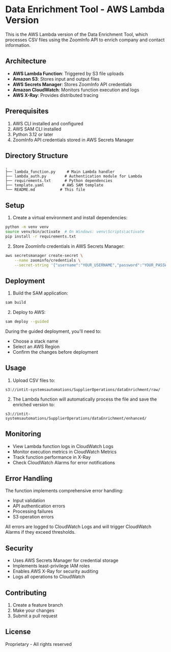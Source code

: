 # Data Enrichment Tool - AWS Lambda Version

This is the AWS Lambda version of the Data Enrichment Tool, which processes CSV files using the ZoomInfo API to enrich company and contact information.

## Architecture

- **AWS Lambda Function**: Triggered by S3 file uploads
- **Amazon S3**: Stores input and output files
- **AWS Secrets Manager**: Stores ZoomInfo API credentials
- **Amazon CloudWatch**: Monitors function execution and logs
- **AWS X-Ray**: Provides distributed tracing

## Prerequisites

1. AWS CLI installed and configured
2. AWS SAM CLI installed
3. Python 3.12 or later
4. ZoomInfo API credentials stored in AWS Secrets Manager

## Directory Structure

```
.
├── lambda_function.py     # Main Lambda handler
├── lambda_auth.py        # Authentication module for Lambda
├── requirements.txt      # Python dependencies
├── template.yaml        # AWS SAM template
└── README.md           # This file
```

## Setup

1. Create a virtual environment and install dependencies:
```bash
python -m venv venv
source venv/bin/activate  # On Windows: venv\Scripts\activate
pip install -r requirements.txt
```

2. Store ZoomInfo credentials in AWS Secrets Manager:
```bash
aws secretsmanager create-secret \
    --name zoominfo/credentials \
    --secret-string '{"username":"YOUR_USERNAME","password":"YOUR_PASSWORD"}'
```

## Deployment

1. Build the SAM application:
```bash
sam build
```

2. Deploy to AWS:
```bash
sam deploy --guided
```

During the guided deployment, you'll need to:
- Choose a stack name
- Select an AWS Region
- Confirm the changes before deployment

## Usage

1. Upload CSV files to:
```
s3://intit-systemsautomations/SupplierOperations/dataEnrichment/raw/
```

2. The Lambda function will automatically process the file and save the enriched version to:
```
s3://intit-systemsautomations/SupplierOperations/dataEnrichment/enhanced/
```

## Monitoring

- View Lambda function logs in CloudWatch Logs
- Monitor execution metrics in CloudWatch Metrics
- Track function performance in X-Ray
- Check CloudWatch Alarms for error notifications

## Error Handling

The function implements comprehensive error handling:
- Input validation
- API authentication errors
- Processing failures
- S3 operation errors

All errors are logged to CloudWatch Logs and will trigger CloudWatch Alarms if they exceed thresholds.

## Security

- Uses AWS Secrets Manager for credential storage
- Implements least-privilege IAM roles
- Enables AWS X-Ray for security auditing
- Logs all operations to CloudWatch

## Contributing

1. Create a feature branch
2. Make your changes
3. Submit a pull request

## License

Proprietary - All rights reserved
